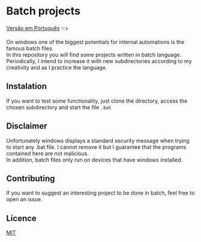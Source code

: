 # Batch projects

<a href="https://github.com/ItaloPussi/BatchProjects/blob/master/readme.pt.md">Versão em Português</a> 👈

On windows one of the biggest potentials for internal automations is the famous batch files.<br>
In this repository you will find some projects written in batch language. Periodically, I intend to increase it with new subdirectories according to my creativity and as I practice the language.

## Instalation

If you want to test some functionality, just clone the directory, access the chosen subdirectory and start the file ```.bat```

## Disclaimer

Unfortunately windows displays a standard security message when trying to start any .bat file. I cannot remove it but I guarantee that the programs contained here are not malicious.<br>
In addition, batch files only run on devices that have windows installed.


## Contributing

If you want to suggest an interesting project to be done in batch, feel free to open an issue.

## Licence
[MIT](https://choosealicense.com/licenses/mit/)
